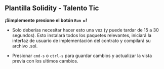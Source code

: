 ## Plantilla Solidity - Talento Tic
**¡Simplemente presione el botón `Run ▶️`!**

- Solo deberías necesitar hacer esto una vez (y puede tardar de 15 a 30 segundos). Esto instalará todos los paquetes relevantes, iniciará la interfaz de usuario de implementación del contrato y compilará su archivo .sol.

- Presionar `cmd-s` o `ctrl-s` para guardar cambios y actualizar la vista previa con los ultimos cambios.